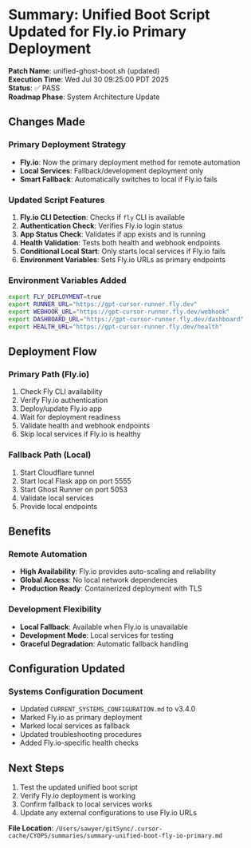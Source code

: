 # Summary: Unified Boot Script Updated for Fly.io Primary Deployment

**Patch Name**: unified-ghost-boot.sh (updated)  
**Execution Time**: Wed Jul 30 09:25:00 PDT 2025  
**Status**: ✅ PASS  
**Roadmap Phase**: System Architecture Update  

## Changes Made

### Primary Deployment Strategy
- **Fly.io**: Now the primary deployment method for remote automation
- **Local Services**: Fallback/development deployment only
- **Smart Fallback**: Automatically switches to local if Fly.io fails

### Updated Script Features
1. **Fly.io CLI Detection**: Checks if `fly` CLI is available
2. **Authentication Check**: Verifies Fly.io login status
3. **App Status Check**: Validates if app exists and is running
4. **Health Validation**: Tests both health and webhook endpoints
5. **Conditional Local Start**: Only starts local services if Fly.io fails
6. **Environment Variables**: Sets Fly.io URLs as primary endpoints

### Environment Variables Added
```bash
export FLY_DEPLOYMENT=true
export RUNNER_URL="https://gpt-cursor-runner.fly.dev"
export WEBHOOK_URL="https://gpt-cursor-runner.fly.dev/webhook"
export DASHBOARD_URL="https://gpt-cursor-runner.fly.dev/dashboard"
export HEALTH_URL="https://gpt-cursor-runner.fly.dev/health"
```

## Deployment Flow

### Primary Path (Fly.io)
1. Check Fly CLI availability
2. Verify Fly.io authentication
3. Deploy/update Fly.io app
4. Wait for deployment readiness
5. Validate health and webhook endpoints
6. Skip local services if Fly.io is healthy

### Fallback Path (Local)
1. Start Cloudflare tunnel
2. Start local Flask app on port 5555
3. Start Ghost Runner on port 5053
4. Validate local services
5. Provide local endpoints

## Benefits

### Remote Automation
- **High Availability**: Fly.io provides auto-scaling and reliability
- **Global Access**: No local network dependencies
- **Production Ready**: Containerized deployment with TLS

### Development Flexibility
- **Local Fallback**: Available when Fly.io is unavailable
- **Development Mode**: Local services for testing
- **Graceful Degradation**: Automatic fallback handling

## Configuration Updated

### Systems Configuration Document
- Updated `CURRENT_SYSTEMS_CONFIGURATION.md` to v3.4.0
- Marked Fly.io as primary deployment
- Marked local services as fallback
- Updated troubleshooting procedures
- Added Fly.io-specific health checks

## Next Steps
1. Test the updated unified boot script
2. Verify Fly.io deployment is working
3. Confirm fallback to local services works
4. Update any external configurations to use Fly.io URLs

**File Location**: `/Users/sawyer/gitSync/.cursor-cache/CYOPS/summaries/summary-unified-boot-fly-io-primary.md` 